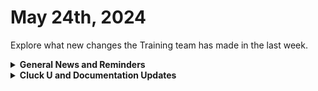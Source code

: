 # May 24th, 2024

Explore what new changes the Training team has made in the last week.

<details>

<summary><strong>General News and Reminders</strong></summary>

* **Game Tips for the Week:** We're going Modern and Retro again today!
  * **Modern**: Super Mario Thousand Year Door is out! So you should definitely check that out if you have a Switch! (I know, this is cheating a bit)
  * **Retro**: If you haven't already played the Pokemon TCG Gameboy game, you should play it! It's on the NSO. If you HAVE played it, you should get the english translation pack for the sequel that never came out in the west. Because it's 🔥
* **SHOUT OUT** to Darren, Pepijn, Tyler, Mansoor, Gary, and Sarah for successfully taking our [foundations-certification.md](../../cluck-university/rewst-foundations-10x/foundations-certification.md "mention") Exam, and collecting your prestigious **Certified Rewster** badge in Discord. &#x20;
* Speaking of perks for our Certified Rewsters, we are re-Introducing the **ROC AMA**! When you get certified, you will be able to jump on an hour call with our awesome ROC Team to ask anything on Tuesdays, starting **June 4th**! [You can sign-up on Calendly now](https://calendly.com/cluck-u/roc-ama?month=2024-06)!

<img src="../../.gitbook/assets/Copy of Copy of Clea.png" alt="" data-size="original">

* Join us in our [Cluck-U Discord channel](https://discord.com/channels/936789089703845988/1121465945295167588) if you have any questions, comments, or concerns!

</details>

<details>

<summary><strong>Cluck U and Documentation Updates</strong></summary>

**What's New at Cluck University?**

* We'd love to get your feedback on our Training and Documentation! [Please fill out this form to let us know how we can improve](https://app.sli.do/event/m8C3AjPUnuDgpkVDmPsQL3)!
* As a reminder, you can make training and documentation requests at [https://rewst.canny.io/](https://rewst.canny.io/)
* New [prebuilt-automation-to-start.md](../../cluck-university/getting-started/prebuilt-automation-to-start.md "mention") video is up by the fantastic Tricia Timney! Check it out!

**New & Updated Pages:**

* [may-17-2024-solve-all-your-meal-prep-problems-with-this-automation.md](../roc-open-mics/may-17-2024-solve-all-your-meal-prep-problems-with-this-automation.md "mention") page added
* Updated [204-modular-automation-through-abstraction.md](../../cluck-university/clean-automation-200-series/204-modular-automation-through-abstraction.md "mention") page with Calendly link
* [roc-support](../../support/roc-support/ "mention") page updated with a link to create a ticket

</details>

